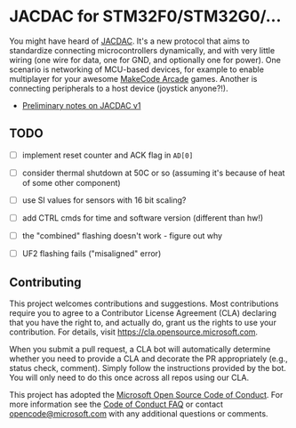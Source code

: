 # JACDAC for STM32F0/STM32G0/...

You might have heard of [JACDAC](https://jacdac.org).
It's a new protocol that aims to standardize connecting microcontrollers dynamically,
and with very little wiring (one wire for data, one for GND, and optionally one for power).
One scenario is networking of MCU-based devices, for example to enable multiplayer
for your awesome [MakeCode Arcade](https://arcade.makecode.com) games.
Another is connecting peripherals to a host device (joystick anyone?!).

* [Preliminary notes on JACDAC v1](jacdac-v1-spec.md)

## TODO

* [ ] implement reset counter and ACK flag in `AD[0]`
* [ ] consider thermal shutdown at 50C or so (assuming it's because of heat of some other component)
* [ ] use SI values for sensors with 16 bit scaling?
* [ ] add CTRL cmds for time and software version (different than hw!)
* [ ] the "combined" flashing doesn't work - figure out why
* [ ] UF2 flashing fails ("misaligned" error)


## Contributing

This project welcomes contributions and suggestions.  Most contributions require you to agree to a
Contributor License Agreement (CLA) declaring that you have the right to, and actually do, grant us
the rights to use your contribution. For details, visit https://cla.opensource.microsoft.com.

When you submit a pull request, a CLA bot will automatically determine whether you need to provide
a CLA and decorate the PR appropriately (e.g., status check, comment). Simply follow the instructions
provided by the bot. You will only need to do this once across all repos using our CLA.

This project has adopted the [Microsoft Open Source Code of Conduct](https://opensource.microsoft.com/codeofconduct/).
For more information see the [Code of Conduct FAQ](https://opensource.microsoft.com/codeofconduct/faq/) or
contact [opencode@microsoft.com](mailto:opencode@microsoft.com) with any additional questions or comments.
